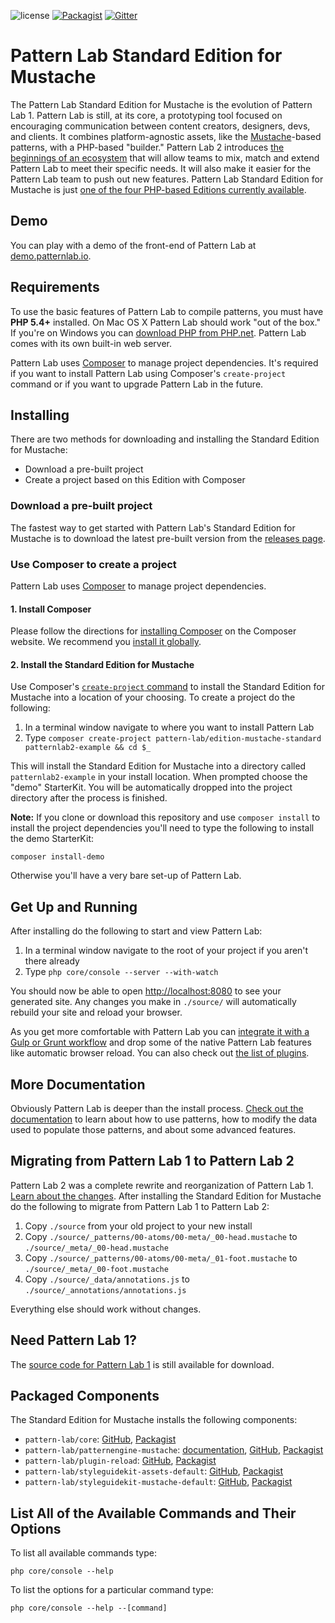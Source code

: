 ![license](https://img.shields.io/github/license/pattern-lab/patternlab-php.svg)
[![Packagist](https://img.shields.io/packagist/v/pattern-lab/edition-mustache-standard.svg)](https://packagist.org/packages/pattern-lab/edition-mustache-standard) [![Gitter](https://img.shields.io/gitter/room/pattern-lab/php.svg)](https://gitter.im/pattern-lab/php)

# Pattern Lab Standard Edition for Mustache

The Pattern Lab Standard Edition for Mustache is the evolution of Pattern Lab 1. Pattern Lab is still, at its core, a prototyping tool focused on encouraging communication between content creators, designers, devs, and clients. It combines platform-agnostic assets, like the [Mustache](http://mustache.github.io/)-based patterns, with a PHP-based "builder." Pattern Lab 2 introduces [the beginnings of an ecosystem](http://patternlab.io/docs/advanced-ecosystem-overview.html) that will allow teams to mix, match and extend Pattern Lab to meet their specific needs. It will also make it easier for the Pattern Lab team to push out new features. Pattern Lab Standard Edition for Mustache is just [one of the four PHP-based Editions currently available](http://patternlab.io/docs/installation.html).

## Demo

You can play with a demo of the front-end of Pattern Lab at [demo.patternlab.io](http://demo.patternlab.io).

## Requirements

To use the basic features of Pattern Lab to compile patterns, you must have **PHP 5.4+** installed. On Mac OS X Pattern Lab should work "out of the box." If you're on Windows you can [download PHP from PHP.net](http://windows.php.net/download/). Pattern Lab comes with its own built-in web server.

Pattern Lab uses [Composer](https://getcomposer.org/) to manage project dependencies. It's required if you want to install Pattern Lab using Composer's `create-project` command or if you want to upgrade Pattern Lab in the future.

## Installing

There are two methods for downloading and installing the Standard Edition for Mustache:

* Download a pre-built project
* Create a project based on this Edition with Composer

### Download a pre-built project

The fastest way to get started with Pattern Lab's Standard Edition for Mustache is to download the latest pre-built version from the [releases page](https://github.com/pattern-lab/patternlab-php/releases/latest).

### Use Composer to create a project

Pattern Lab uses [Composer](https://getcomposer.org/) to manage project dependencies.

#### 1. Install Composer

Please follow the directions for [installing Composer](https://getcomposer.org/doc/00-intro.md#installation-linux-unix-osx) on the Composer website. We recommend you [install it globally](https://getcomposer.org/doc/00-intro.md#globally).

#### 2. Install the Standard Edition for Mustache

Use Composer's [`create-project` command](https://getcomposer.org/doc/03-cli.md#create-project) to install the Standard Edition for Mustache into a location of your choosing. To create a project do the following:

1. In a terminal window navigate to where you want to install Pattern Lab
2. Type `composer create-project pattern-lab/edition-mustache-standard patternlab2-example && cd $_`

This will install the Standard Edition for Mustache into a directory called `patternlab2-example` in your install location. When prompted choose the "demo" StarterKit. You will be automatically dropped into the project directory after the process is finished.

**Note:** If you clone or download this repository and use `composer install` to install the project dependencies you'll need to type the following to install the demo StarterKit:

    composer install-demo

Otherwise you'll have a very bare set-up of Pattern Lab.

## Get Up and Running

After installing do the following to start and view Pattern Lab:

1. In a terminal window navigate to the root of your project if you aren't there already
2. Type `php core/console --server --with-watch`

You should now be able to open [http://localhost:8080](http://localhost:8080) to see your generated site. Any changes you make in `./source/` will automatically rebuild your site and reload your browser.

As you get more comfortable with Pattern Lab you can [integrate it with a Gulp or Grunt workflow](http://patternlab.io/docs/advanced-integration-with-grunt.html) and drop some of the native Pattern Lab features like automatic browser reload. You can also check out [the list of plugins](http://patternlab.io/download.html).

## More Documentation

Obviously Pattern Lab is deeper than the install process. [Check out the documentation](https://patternlab.io/docs/) to learn about how to use patterns, how to modify the data used to populate those patterns, and about some advanced features.

## Migrating from Pattern Lab 1 to Pattern Lab 2

Pattern Lab 2 was a complete rewrite and reorganization of Pattern Lab 1. [Learn about the changes](http://patternlab.io/docs/changes-1-to-2.html). After installing the Standard Edition for Mustache do the following to migrate from Pattern Lab 1 to Pattern Lab 2:

1. Copy `./source` from your old project to your new install
2. Copy `./source/_patterns/00-atoms/00-meta/_00-head.mustache` to `./source/_meta/_00-head.mustache`
3. Copy `./source/_patterns/00-atoms/00-meta/_01-foot.mustache` to `./source/_meta/_00-foot.mustache`
4. Copy `./source/_data/annotations.js` to `./source/_annotations/annotations.js`

Everything else should work without changes.

## Need Pattern Lab 1?

The [source code for Pattern Lab 1](https://github.com/pattern-lab/patternlab-php/releases/tag/v1.1.0) is still available for download.

## Packaged Components

The Standard Edition for Mustache installs the following components:

* `pattern-lab/core`: [GitHub](https://github.com/pattern-lab/patternlab-php-core), [Packagist](https://packagist.org/packages/pattern-lab/core)
* `pattern-lab/patternengine-mustache`: [documentation](https://github.com/pattern-lab/patternengine-php-mustache#mustache-patternengine-for-pattern-lab-php), [GitHub](https://github.com/pattern-lab/patternengine-php-mustache), [Packagist](https://packagist.org/packages/pattern-lab/patternengine-mustache)
* `pattern-lab/plugin-reload`: [GitHub](https://github.com/pattern-lab/plugin-php-reload), [Packagist](https://packagist.org/packages/pattern-lab/plugin-reload)
* `pattern-lab/styleguidekit-assets-default`: [GitHub](https://github.com/pattern-lab/styleguidekit-assets-default), [Packagist](https://packagist.org/packages/pattern-lab/styleguidekit-assets-default)
* `pattern-lab/styleguidekit-mustache-default`: [GitHub](https://github.com/pattern-lab/styleguidekit-mustache-default), [Packagist](https://packagist.org/packages/pattern-lab/styleguidekit-mustache-default)

## List All of the Available Commands and Their Options

To list all available commands type:

    php core/console --help

To list the options for a particular command type:

    php core/console --help --[command]
